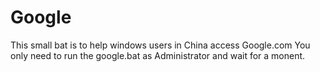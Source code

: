 # Google
This small bat is to help windows users in China access Google.com
You only need to run the google.bat as Administrator and wait for a monent.
